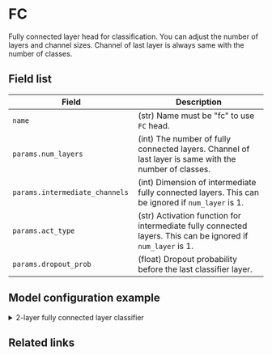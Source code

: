 # FC

Fully connected layer head for classification. You can adjust the number of layers and channel sizes. Channel of last layer is always same with the number of classes.

## Field list

| Field <img width=200/> | Description |
|---|---|
| `name` | (str) Name must be "fc" to use `FC` head. |
| `params.num_layers` | (int) The number of fully connected layers. Channel of last layer is same with the number of classes. |
| `params.intermediate_channels` | (int) Dimension of intermediate fully connected layers. This can be ignored if `num_layer` is 1. |
| `params.act_type` | (str) Activation function for intermediate fully connected layers. This can be ignored if `num_layer` is 1. |
| `params.dropout_prob` | (float) Dropout probability before the last classifier layer. |

## Model configuration example

<details>
  <summary>2-layer fully connected layer classifier</summary>
  
  ```yaml
  model:
    architecture:
      head:
        name: fc
        params:
          num_layers: 2
          intermediate_channels: 1024
          act_type: hard_swish
          dropout_prob: 0.2
  ```
</details>

## Related links